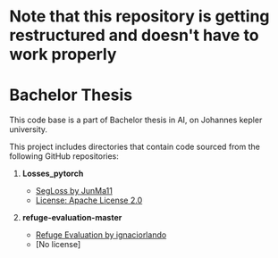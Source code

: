 # Note that this repository is getting restructured and doesn't have to work properly


# Bachelor Thesis
This code base is a part of Bachelor thesis in AI, on Johannes kepler university. 

This project includes directories that contain code sourced from the following GitHub repositories:

1. **Losses_pytorch**
   - [SegLoss by JunMa11](https://github.com/JunMa11/SegLossOdyssey)
   - [License: Apache License 2.0](https://github.com/JunMa11/SegLossOdyssey/blob/master/LICENSE)

2. **refuge-evaluation-master**
   - [Refuge Evaluation by ignaciorlando](https://github.com/ignaciorlando/refuge-evaluation)
   - [No license]
